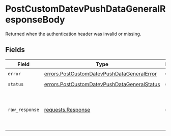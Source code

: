 # PostCustomDatevPushDataGeneralResponseBody

Returned when the authentication header was invalid or missing.


## Fields

| Field                                                                                                      | Type                                                                                                       | Required                                                                                                   | Description                                                                                                |
| ---------------------------------------------------------------------------------------------------------- | ---------------------------------------------------------------------------------------------------------- | ---------------------------------------------------------------------------------------------------------- | ---------------------------------------------------------------------------------------------------------- |
| `error`                                                                                                    | [errors.PostCustomDatevPushDataGeneralError](../../models/errors/postcustomdatevpushdatageneralerror.md)   | :heavy_check_mark:                                                                                         | N/A                                                                                                        |
| `status`                                                                                                   | [errors.PostCustomDatevPushDataGeneralStatus](../../models/errors/postcustomdatevpushdatageneralstatus.md) | :heavy_check_mark:                                                                                         | N/A                                                                                                        |
| `raw_response`                                                                                             | [requests.Response](https://requests.readthedocs.io/en/latest/api/#requests.Response)                      | :heavy_minus_sign:                                                                                         | Raw HTTP response; suitable for custom response parsing                                                    |